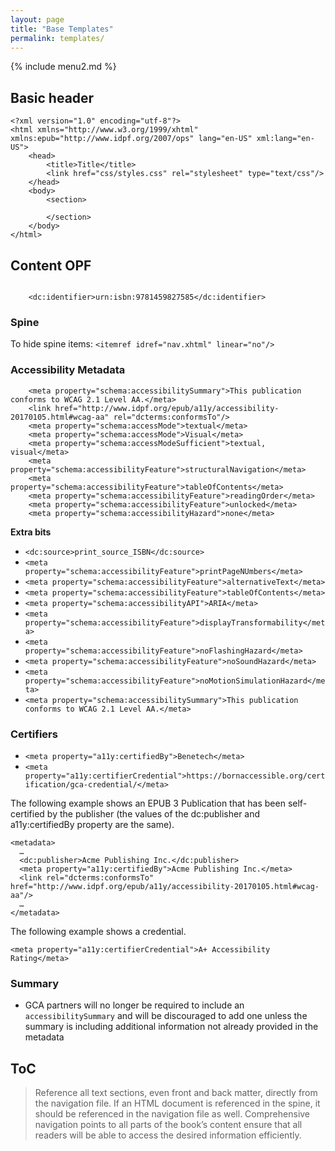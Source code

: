 ```yaml
---
layout: page
title: "Base Templates"
permalink: templates/
---
```


{% include menu2.md %}

## Basic header
```
<?xml version="1.0" encoding="utf-8"?>
<html xmlns="http://www.w3.org/1999/xhtml" xmlns:epub="http://www.idpf.org/2007/ops" lang="en-US" xml:lang="en-US">
	<head>
		<title>Title</title>
		<link href="css/styles.css" rel="stylesheet" type="text/css"/>
	</head>
	<body>
		<section>
		
		</section>
	</body>
</html>
```

## Content OPF
```

    <dc:identifier>urn:isbn:9781459827585</dc:identifier>
```

### Spine
To hide spine items:
`<itemref idref="nav.xhtml" linear="no"/>`



### Accessibility Metadata
```
	<meta property="schema:accessibilitySummary">This publication conforms to WCAG 2.1 Level AA.</meta>
	<link href="http://www.idpf.org/epub/a11y/accessibility-20170105.html#wcag-aa" rel="dcterms:conformsTo"/>
	<meta property="schema:accessMode">textual</meta>
	<meta property="schema:accessMode">Visual</meta>
	<meta property="schema:accessModeSufficient">textual, visual</meta>
	<meta property="schema:accessibilityFeature">structuralNavigation</meta>
	<meta property="schema:accessibilityFeature">tableOfContents</meta>
	<meta property="schema:accessibilityFeature">readingOrder</meta>
	<meta property="schema:accessibilityFeature">unlocked</meta>
	<meta property="schema:accessibilityHazard">none</meta>
```
**Extra bits**

- `<dc:source>print_source_ISBN</dc:source>`
- `<meta property="schema:accessibilityFeature">printPageNUmbers</meta>`
- `<meta property="schema:accessibilityFeature">alternativeText</meta>`
- `<meta property="schema:accessibilityFeature">tableOfContents</meta>`
- `<meta property="schema:accessibilityAPI">ARIA</meta>`
- `<meta property="schema:accessibilityFeature">displayTransformability</meta>`
- `<meta property="schema:accessibilityFeature">noFlashingHazard</meta>`
- `<meta property="schema:accessibilityFeature">noSoundHazard</meta>`
- `<meta property="schema:accessibilityFeature">noMotionSimulationHazard</meta>`
- `<meta property="schema:accessibilitySummary">This publication conforms to WCAG 2.1 Level AA.</meta>`

### Certifiers
- `<meta property="a11y:certifiedBy">Benetech</meta>`
- `<meta property="a11y:certifierCredential">https://bornaccessible.org/certification/gca-credential/</meta>`

The following example shows an EPUB 3 Publication that has been self-certified by the publisher (the values of the dc:publisher and a11y:certifiedBy property are the same).
```
<metadata>
  …
  <dc:publisher>Acme Publishing Inc.</dc:publisher>
  <meta property="a11y:certifiedBy">Acme Publishing Inc.</meta>
  <link rel="dcterms:conformsTo" href="http://www.idpf.org/epub/a11y/accessibility-20170105.html#wcag-aa"/>
  …
</metadata>
```
The following example shows a credential.

`<meta property="a11y:certifierCredential">A+ Accessibility Rating</meta>`

### Summary
- GCA partners will no longer be required to include an `accessibilitySummary` and will be discouraged to add one unless the summary is including additional information not already provided in the metadata

## ToC
> Reference all text sections, even front and back matter, directly from the navigation file. If an HTML document is referenced in the spine, it should be referenced in the navigation file as well. Comprehensive navigation points to all parts of the book’s content ensure that all readers will be able to access the desired information efficiently.